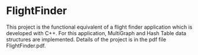 # FlightFinder
This project is the functional equivalent of a flight finder application which is developed with C++. For this application, MultiGraph and Hash Table data structures are implemented. Details of the project is in the pdf file FlightFinder.pdf.

